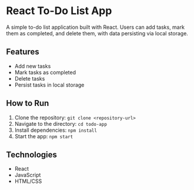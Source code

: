 # React To-Do List App

A simple to-do list application built with React. Users can add tasks, mark them as completed, and delete them, with data persisting via local storage.

## Features
- Add new tasks
- Mark tasks as completed
- Delete tasks
- Persist tasks in local storage

## How to Run
1. Clone the repository: `git clone <repository-url>`
2. Navigate to the directory: `cd todo-app`
3. Install dependencies: `npm install`
4. Start the app: `npm start`

## Technologies
- React
- JavaScript
- HTML/CSS
